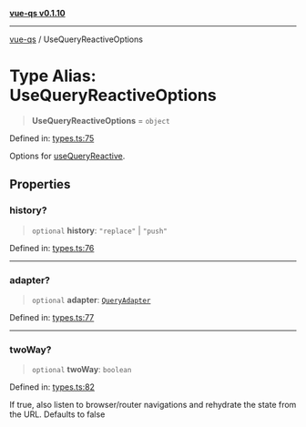 [**vue-qs v0.1.10**](../README.md)

***

[vue-qs](../README.md) / UseQueryReactiveOptions

# Type Alias: UseQueryReactiveOptions

> **UseQueryReactiveOptions** = `object`

Defined in: [types.ts:75](https://github.com/iamsomraj/vue-qs/blob/fa7480bd601b09f7ce1b80df8786e16589ef7fc2/src/types.ts#L75)

Options for [useQueryReactive](../functions/useQueryReactive.md).

## Properties

### history?

> `optional` **history**: `"replace"` \| `"push"`

Defined in: [types.ts:76](https://github.com/iamsomraj/vue-qs/blob/fa7480bd601b09f7ce1b80df8786e16589ef7fc2/src/types.ts#L76)

***

### adapter?

> `optional` **adapter**: [`QueryAdapter`](QueryAdapter.md)

Defined in: [types.ts:77](https://github.com/iamsomraj/vue-qs/blob/fa7480bd601b09f7ce1b80df8786e16589ef7fc2/src/types.ts#L77)

***

### twoWay?

> `optional` **twoWay**: `boolean`

Defined in: [types.ts:82](https://github.com/iamsomraj/vue-qs/blob/fa7480bd601b09f7ce1b80df8786e16589ef7fc2/src/types.ts#L82)

If true, also listen to browser/router navigations and rehydrate the state from the URL.
Defaults to false
